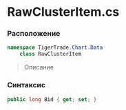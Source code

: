 
# RawClusterItem.cs
### Расположение
```csharp
namespace TigerTrade.Chart.Data  
    class RawClusterItem
```

> Описание

### Синтаксис
```csharp
public long Bid { get; set; }
```
